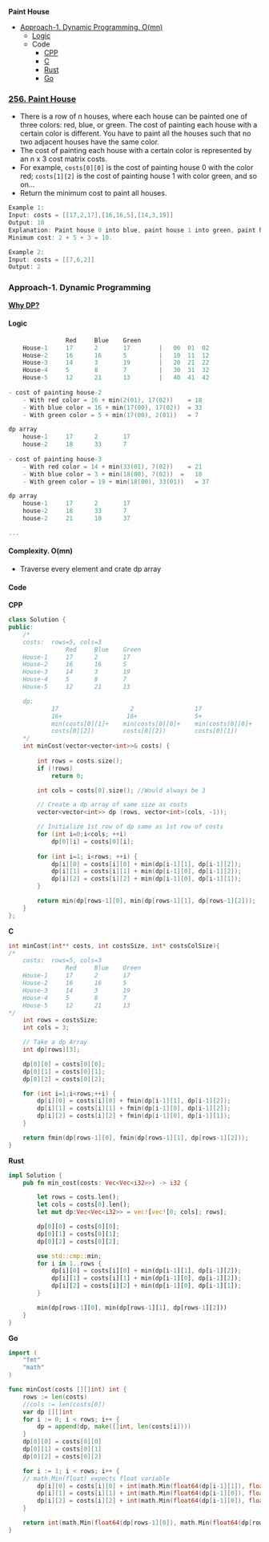 **Paint House**
- [Approach-1. Dynamic Programming. O(mn)](#a1)
  - [Logic](#l)
  - Code
    - [CPP](#cpp)
    - [C](#c)
    - [Rust](#r)
    - [Go](#go)

### [256. Paint House](https://leetcode.com/problems/paint-house/description/)
- There is a row of n houses, where each house can be painted one of three colors: red, blue, or green. The cost of painting each house with a certain color is different. You have to paint all the houses such that no two adjacent houses have the same color.
- The cost of painting each house with a certain color is represented by an n x 3 cost matrix costs.
- For example, `costs[0][0]` is the cost of painting house 0 with the color red; `costs[1][2]` is the cost of painting house 1 with color green, and so on...
- Return the minimum cost to paint all houses.
```c
Example 1:
Input: costs = [[17,2,17],[16,16,5],[14,3,19]]
Output: 10
Explanation: Paint house 0 into blue, paint house 1 into green, paint house 2 into blue.
Minimum cost: 2 + 5 + 3 = 10.

Example 2:
Input: costs = [[7,6,2]]
Output: 2
```

<a name=a1></a>
### Approach-1. Dynamic Programming
**[Why DP?](/DS_Questions/Algorithms/Dynamic_Programming/)**
#### Logic
```c
                Red     Blue    Green
    House-1     17      2       17        |   00  01  02
    House-2     16      16      5         |   10  11  12
    House-3     14      3       19        |   20  21  22
    House-4     5       8       7         |   30  31  32
    House-5     12      21      13        |   40  41  42
    
- cost of painting house-2
    - With red color = 16 + min(2(01), 17(02))    = 18
    - With blue color = 16 + min(17(00), 17(02))  = 33
    - With green color = 5 + min(17(00), 2(01))   = 7

dp array
    house-1     17      2       17
    house-2     18      33      7
    
- cost of painting house-3
    - With red color = 14 + min(33(01), 7(02))    = 21
    - With blue color = 3 + min(18(00), 7(02))  =   10
    - With green color = 19 + min(18(00), 33(01))   = 37

dp array
    house-1     17      2       17
    house-2     18      33      7
    house-2     21      10      37

...
```
#### Complexity. O(mn)
- Traverse every element and crate dp array

#### Code
<a name=cpp></a>
**CPP**
```cpp
class Solution {
public:
    /*
    costs:  rows=5, cols=3
                Red     Blue    Green
    House-1     17      2       17
    House-2     16      16      5
    House-3     14      3       19
    House-4     5       8       7
    House-5     12      21      13

    dp:
            17                    2                 17
            16+                  16+                5+
            min(costs[0][1]+    min(costs[0][0]+    min(costs[0][0]+
            costs[0][2])        costs[0][2])        costs[0][1])
    */
    int minCost(vector<vector<int>>& costs) {
        
        int rows = costs.size();
        if (!rows)
            return 0;

        int cols = costs[0].size(); //Would always be 3

        // Create a dp array of same size as costs
        vector<vector<int>> dp (rows, vector<int>(cols, -1));

        // Initialize 1st row of dp same as 1st row of costs
        for (int i=0;i<cols; ++i)
            dp[0][i] = costs[0][i];
        
        for (int i=1; i<rows; ++i) {
            dp[i][0] = costs[i][0] + min(dp[i-1][1], dp[i-1][2]);
            dp[i][1] = costs[i][1] + min(dp[i-1][0], dp[i-1][2]);
            dp[i][2] = costs[i][2] + min(dp[i-1][0], dp[i-1][1]);
        }

        return min(dp[rows-1][0], min(dp[rows-1][1], dp[rows-1][2]));
    }
};
```
<a name=c></a>
**C**
```c
int minCost(int** costs, int costsSize, int* costsColSize){
/*
    costs:  rows=5, cols=3
                Red     Blue    Green
    House-1     17      2       17
    House-2     16      16      5
    House-3     14      3       19
    House-4     5       8       7
    House-5     12      21      13
*/
    int rows = costsSize;
    int cols = 3;

    // Take a dp Array
    int dp[rows][3];

    dp[0][0] = costs[0][0];
    dp[0][1] = costs[0][1];
    dp[0][2] = costs[0][2];

    for (int i=1;i<rows;++i) {
        dp[i][0] = costs[i][0] + fmin(dp[i-1][1], dp[i-1][2]);
        dp[i][1] = costs[i][1] + fmin(dp[i-1][0], dp[i-1][2]);
        dp[i][2] = costs[i][2] + fmin(dp[i-1][0], dp[i-1][1]);
    }

    return fmin(dp[rows-1][0], fmin(dp[rows-1][1], dp[rows-1][2]));
}
```
<a name=rs></a>
**Rust**
```rs
impl Solution {
    pub fn min_cost(costs: Vec<Vec<i32>>) -> i32 {

        let rows = costs.len();
        let cols = costs[0].len();
        let mut dp:Vec<Vec<i32>> = vec![vec![0; cols]; rows];

        dp[0][0] = costs[0][0];
        dp[0][1] = costs[0][1];
        dp[0][2] = costs[0][2];

        use std::cmp::min;
        for i in 1..rows {
            dp[i][0] = costs[i][0] + min(dp[i-1][1], dp[i-1][2]);
            dp[i][1] = costs[i][1] + min(dp[i-1][0], dp[i-1][2]);
            dp[i][2] = costs[i][2] + min(dp[i-1][0], dp[i-1][1]);
        }

        min(dp[rows-1][0], min(dp[rows-1][1], dp[rows-1][2]))
    }
}
```
<a name=go></a>
**Go**
```go
import (
	"fmt"
	"math"
)

func minCost(costs [][]int) int {
	rows := len(costs)
	//cols := len(costs[0])
	var dp [][]int
	for i := 0; i < rows; i++ {
		dp = append(dp, make([]int, len(costs[i])))
	}
	dp[0][0] = costs[0][0]
	dp[0][1] = costs[0][1]
	dp[0][2] = costs[0][2]

	for i := 1; i < rows; i++ {
    // math.Min(float) expects float variable
		dp[i][0] = costs[i][0] + int(math.Min(float64(dp[i-1][1]), float64(dp[i-1][2])))
		dp[i][1] = costs[i][1] + int(math.Min(float64(dp[i-1][0]), float64(dp[i-1][2])))
		dp[i][2] = costs[i][2] + int(math.Min(float64(dp[i-1][0]), float64(dp[i-1][1])))
	}

	return int(math.Min(float64(dp[rows-1][0]), math.Min(float64(dp[rows-1][1]), float64(dp[rows-1][2]))))
}
```

